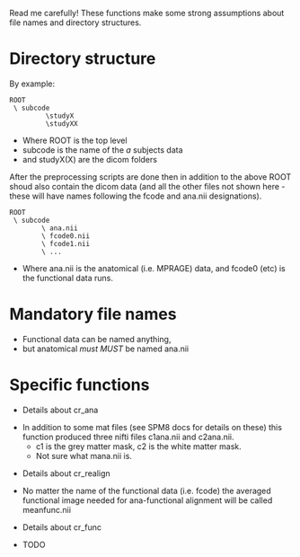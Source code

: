 Read me carefully!  These functions make some strong assumptions about file names and directory structures.

# Directory structure
By example:

    ROOT
     \ subcode
             \studyX
             \studyXX

* Where ROOT is the top level
* subcode is the name of the _a_ subjects data
* and studyX(X) are the dicom folders

After the preprocessing scripts are done then in addition to the above ROOT
shoud also contain the dicom data (and all the other files not shown here -
these will have names following the fcode and ana.nii designations).

    ROOT
     \ subcode
            \ ana.nii
            \ fcode0.nii
            \ fcode1.nii
            \ ...

* Where ana.nii is the anatomical (i.e. MPRAGE) data, and fcode0 (etc) is the functional data runs.

# Mandatory file names
* Functional data can be named anything, 
* but anatomical _must_ _MUST_ be named ana.nii

# Specific functions
* Details about cr_ana
 - In addition to some mat files (see SPM8 docs for details on these) this
   function produced three nifti files c1ana.nii and c2ana.nii.  
   - c1 is the grey matter mask, c2 is the white matter mask.
   - Not sure what mana.nii is.

* Details about cr_realign
 - No matter the name of the functional data (i.e. fcode) the averaged
   functional image needed for ana-functional alignment will be called
   meanfunc.nii

* Details about cr_func
 - TODO

